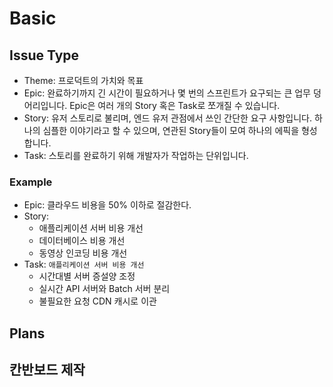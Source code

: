 # Basic

## Issue Type

- Theme: 프로덕트의 가치와 목표
- Epic: 완료하기까지 긴 시간이 필요하거나 몇 번의 스프린트가 요구되는 큰 업무 덩어리입니다. Epic은 여러 개의 Story 혹은 Task로 쪼개질 수 있습니다.
- Story: 유저 스토리로 불리며, 엔드 유저 관점에서 쓰인 간단한 요구 사항입니다. 하나의 심플한 이야기라고 할 수 있으며, 연관된 Story들이 모여 하나의 에픽을 형성합니다.
- Task: 스토리를 완료하기 위해 개발자가 작업하는 단위입니다.

### Example


- Epic: 클라우드 비용을 50% 이하로 절감한다.
- Story:
  - 애플리케이션 서버 비용 개선
  - 데이터베이스 비용 개선
  - 동영상 인코딩 비용 개선
- Task: `애플리케이션 서버 비용 개선`
  - 시간대별 서버 증설양 조정
  - 실시간 API 서버와 Batch 서버 분리
  - 불필요한 요청 CDN 캐시로 이관

## Plans

## 칸반보드 제작